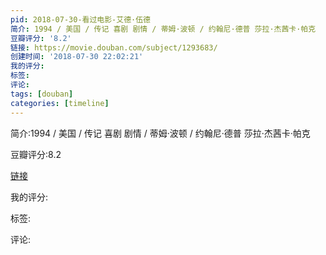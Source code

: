 ```yaml
---
pid: 2018-07-30-看过电影-艾德·伍德
简介: 1994 / 美国 / 传记 喜剧 剧情 / 蒂姆·波顿 / 约翰尼·德普 莎拉·杰茜卡·帕克
豆瓣评分: '8.2'
链接: https://movie.douban.com/subject/1293683/
创建时间: '2018-07-30 22:02:21'
我的评分:
标签:
评论:
tags: [douban]
categories: [timeline]
---
```

简介:1994 / 美国 / 传记 喜剧 剧情 / 蒂姆·波顿 / 约翰尼·德普 莎拉·杰茜卡·帕克

豆瓣评分:8.2

[链接](https://movie.douban.com/subject/1293683/)

我的评分:

标签:

评论:

